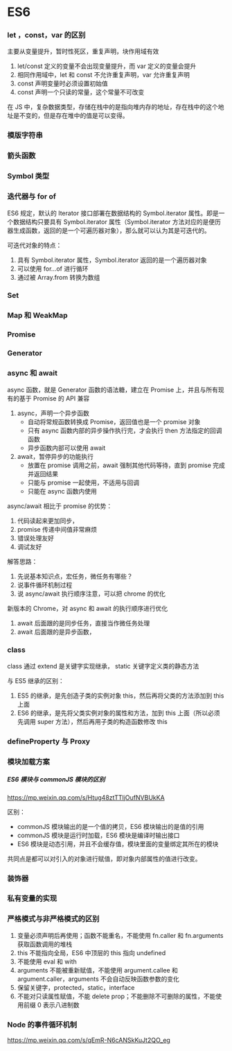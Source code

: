 # ES6

### let ，const，var 的区别

主要从变量提升，暂时性死区，重复声明，块作用域有效

1. let/const 定义的变量不会出现变量提升，而 var 定义的变量会提升
2. 相同作用域中，let 和 const 不允许重复声明，var 允许重复声明
3. const 声明变量时必须设置初始值
4. const 声明一个只读的常量，这个常量不可改变

在 JS 中，复杂数据类型，存储在栈中的是指向堆内存的地址，存在栈中的这个地址是不变的，但是存在堆中的值是可以变得。

### 模版字符串

### 箭头函数

### Symbol 类型

### 迭代器与 for of

ES6 规定，默认的 Iterator 接口部署在数据结构的 Symbol.iterator 属性。即是一个数据结构只要具有 Symbol.iterator 属性（Symbol.iterator 方法对应的是便历器生成函数，返回的是一个可遍历器对象），那么就可以认为其是可迭代的。

可迭代对象的特点：

1. 具有 Symbol.iterator 属性，Symbol.iterator 返回的是一个遍历器对象
2. 可以使用 for...of 进行循环
3. 通过被 Array.from 转换为数组

### Set

### Map 和 WeakMap

### Promise

### Generator

### async 和 await

async 函数，就是 Generator 函数的语法糖，建立在 Promise 上，并且与所有现有的基于 Promise 的 API 兼容

1. async，声明一个异步函数
   - 自动将常规函数转换成 Promise，返回值也是一个 promise 对象
   - 只有 async 函数内部的异步操作执行完，才会执行 then 方法指定的回调函数
   - 异步函数内部可以使用 await
2. await，暂停异步的功能执行
   - 放置在 promise 调用之前，await 强制其他代码等待，直到 promise 完成并返回结果
   - 只能与 promise 一起使用，不适用与回调
   - 只能在 async 函数内使用

async/await 相比于 promise 的优势：

1. 代码读起来更加同步，
2. promise 传递中间值非常麻烦
3. 错误处理友好
4. 调试友好

解答思路：

1. 先说基本知识点，宏任务，微任务有哪些？
2. 说事件循环机制过程
3. 说 async/await 执行顺序注意，可以把 chrome 的优化

新版本的 Chrome，对 async 和 await 的执行顺序进行优化

1. await 后面跟的是同步任务，直接当作微任务处理
2. await 后面跟的是异步函数，

### class

class 通过 extend 是关键字实现继承，
static 关键字定义类的静态方法

与 ES5 继承的区别：

1. ES5 的继承，是先创造子类的实例对象 this，然后再将父类的方法添加到 this 上面
2. ES6 的继承，是先将父类实例对象的属性和方法，加到 this 上面（所以必须先调用 super 方法），然后再用子类的构造函数修改 this

### defineProperty 与 Proxy

### 模块加载方案

##### ES6 模块与 commonJS 模块的区别

https://mp.weixin.qq.com/s/Htug48ztTTIjOufNVBUkKA

区别：

- commonJS 模块输出的是一个值的拷贝，ES6 模块输出的是值的引用
- commonJS 模块是运行时加载，ES6 模块是编译时输出接口
- ES6 模块是动态引用，并且不会缓存值，模块里面的变量绑定其所在的模块

共同点是都可以对引入的对象进行赋值，即对象内部属性的值进行改变。

### 装饰器

### 私有变量的实现

### 严格模式与非严格模式的区别

1. 变量必须声明后再使用；函数不能重名，不能使用 fn.caller 和 fn.arguments 获取函数调用的堆栈
2. this 不能指向全局，ES6 中顶层的 this 指向 undefined
3. 不能使用 eval 和 with
4. arguments 不能被重新赋值，不能使用 argument.callee 和 argument.caller，arguments 不会自动反映函数参数的变化
5. 保留关键字，protected，static，interface
6. 不能对只读属性赋值，不能 delete prop；不能删除不可删除的属性，不能使用前缀 0 表示八进制数

### Node 的事件循环机制

https://mp.weixin.qq.com/s/qEmR-N6cANSkKuJt2QO_eg
